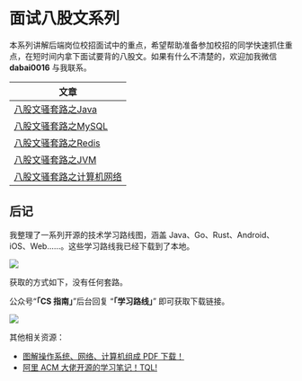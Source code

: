 # 面试八股文系列

本系列讲解后端岗位校招面试中的重点，希望帮助准备参加校招的同学快速抓住重点，在短时间内拿下面试要背的八股文。如果有什么不清楚的，欢迎加我微信**dabai0016** 与我联系。

| 文章              |
| ----------------- |
| [八股文骚套路之Java](./八股文骚套路之Java.md) |
| [八股文骚套路之MySQL](./八股文骚套路之MySQL.md) |
| [八股文骚套路之Redis](./八股文骚套路之Redis.md) |
| [八股文骚套路之JVM](./八股文骚套路之JVM.md) |
| [八股文骚套路之计算机网络](./八股文骚套路之计算机网络.md) |

## 后记

我整理了一系列开源的技术学习路线图，涵盖 Java、Go、Rust、Android、iOS、Web......。这些学习路线我已经下载到了本地。

![](https://p1-juejin.byteimg.com/tos-cn-i-k3u1fbpfcp/149de14bf0a048feabffb211dc50125a~tplv-k3u1fbpfcp-watermark.image)

获取的方式如下，没有任何套路。

公众号“**「CS 指南」**”后台回复 “**「学习路线」**” 即可获取下载链接。

![](https://img-blog.csdnimg.cn/2021060517454068.png)

其他相关资源：

- [图解操作系统、网络、计算机组成 PDF 下载！](https://mp.weixin.qq.com/s/37o_FateHbhv8Dw5qQmIFg)
- [阿里 ACM 大佬开源的学习笔记！TQL!](https://mp.weixin.qq.com/s/7b4JDVA_s27wCLQD7SACXg)
